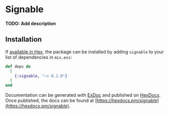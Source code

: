 # Signable

**TODO: Add description**

## Installation

If [available in Hex](https://hex.pm/docs/publish), the package can be installed
by adding `signable` to your list of dependencies in `mix.exs`:

```elixir
def deps do
  [
    {:signable, "~> 0.1.0"}
  ]
end
```

Documentation can be generated with [ExDoc](https://github.com/elixir-lang/ex_doc)
and published on [HexDocs](https://hexdocs.pm). Once published, the docs can
be found at [https://hexdocs.pm/signable](https://hexdocs.pm/signable).

